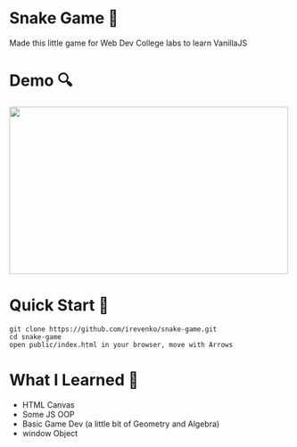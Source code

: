 # Snake Game 🐍
Made this little game for Web Dev College labs to learn VanillaJS

# Demo 🔍
<img src="https://i.imgur.com/2TxfY7e.gif" width="500" height="300">

# Quick Start 🚀
```git clone https://github.com/irevenko/snake-game.git```<br>
```cd snake-game```<br>
```open public/index.html in your browser, move with Arrows```

# What I Learned 🧠
* HTML Canvas
* Some JS OOP
* Basic Game Dev (a little bit of Geometry and Algebra)
* window Object
